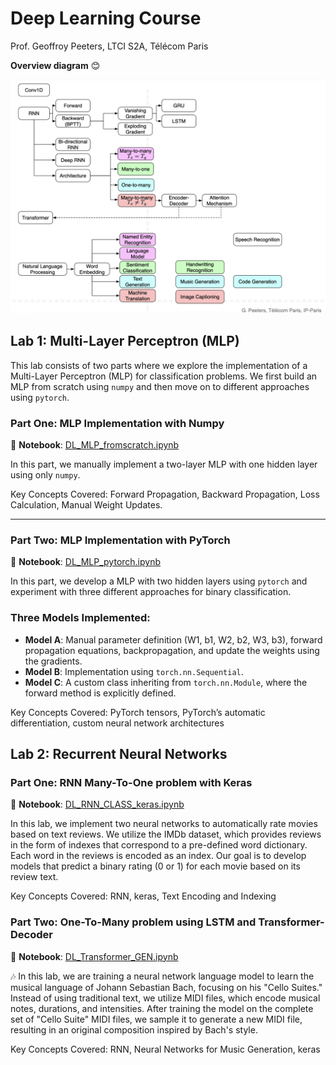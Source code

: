 # Deep Learning Course

Prof. Geoffroy Peeters, LTCI S2A, Télécom Paris

**Overview diagram** 😊

<img src="./overview_diagram.png" alt="overview_diagram" width="800"/>


## Lab 1: Multi-Layer Perceptron (MLP)

This lab consists of two parts where we explore the implementation of a Multi-Layer Perceptron (MLP) for classification problems. We first build an MLP from scratch using `numpy` and then move on to different approaches using `pytorch`.

### Part One: MLP Implementation with Numpy
📖 **Notebook**: [DL_MLP_fromscratch.ipynb](./lab1/DL_MLP_fromscratch.ipynb)

In this part, we manually implement a two-layer MLP with one hidden layer using only `numpy`. 

Key Concepts Covered: Forward Propagation, Backward Propagation, Loss Calculation, Manual Weight Updates.

---

### Part Two: MLP Implementation with PyTorch
📖 **Notebook**: [DL_MLP_pytorch.ipynb](./lab1/DL_MLP_pytorch.ipynb)

In this part, we develop a MLP with two hidden layers using `pytorch` and experiment with three different approaches for binary classification.

### Three Models Implemented:
- **Model A**: Manual parameter definition (W1, b1, W2, b2, W3, b3), forward propagation equations, backpropagation, and update the weights using the gradients.
- **Model B**: Implementation using `torch.nn.Sequential`.
- **Model C**: A custom class inheriting from `torch.nn.Module`, where the forward method is explicitly defined.

Key Concepts Covered: PyTorch tensors, PyTorch’s automatic differentiation, custom neural network architectures

## Lab 2: Recurrent Neural Networks

### Part One: RNN Many-To-One problem with Keras
📖 **Notebook**: [DL_RNN_CLASS_keras.ipynb](./lab2/DL_RNN_CLASS_keras.ipynb)

In this lab, we implement two neural networks to automatically rate movies based on text reviews. We utilize the IMDb dataset, which provides reviews in the form of indexes that correspond to a pre-defined word dictionary. Each word in the reviews is encoded as an index. Our goal is to develop models that predict a binary rating (0 or 1) for each movie based on its review text.

Key Concepts Covered: RNN, keras, Text Encoding and Indexing

### Part Two: One-To-Many problem using LSTM and Transformer-Decoder 
📖 **Notebook**: [DL_Transformer_GEN.ipynb](./lab2/DL_Transformer_GEN.ipynb)

🎶 In this lab, we are training a neural network language model to learn the musical language of Johann Sebastian Bach, focusing on his "Cello Suites." Instead of using traditional text, we utilize MIDI files, which encode musical notes, durations, and intensities. After training the model on the complete set of "Cello Suite" MIDI files, we sample it to generate a new MIDI file, resulting in an original composition inspired by Bach's style.

Key Concepts Covered: RNN, Neural Networks for Music Generation, keras


